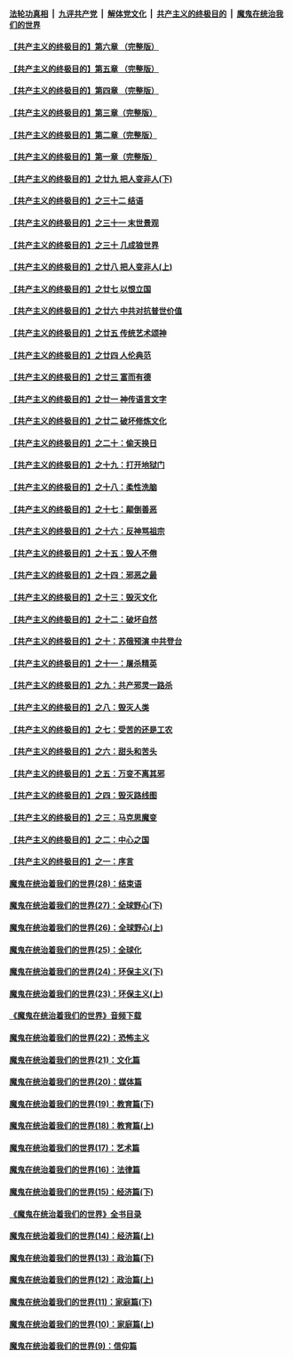 ####  [法轮功真相](../../../../basic/blob/master/README.md?t=06032331) &nbsp;|&nbsp; [九评共产党](../../../../9ping.md/blob/master/README.md?t=06032331) &nbsp;|&nbsp; [解体党文化](../../../../jtdwh.md/blob/master/README.md?t=06032331)  &nbsp;|&nbsp; [共产主义的终极目的](../../../../gczydzjmd.md/blob/master/README.md?t=06032331) &nbsp;|&nbsp; [魔鬼在统治我们的世界](../../../../mgztzwmdsj.md/blob/master/README.md?t=06032331) 

#### [【共产主义的终极目的】第六章 （完整版）](../pages/nsc422/n11428913.md?t=06032331) 

#### [【共产主义的终极目的】第五章 （完整版）](../pages/nsc422/n11428912.md?t=06032331) 

#### [【共产主义的终极目的】第四章 （完整版）](../pages/nsc422/n11428907.md?t=06032331) 

#### [【共产主义的终极目的】第三章（完整版）](../pages/nsc422/n11428848.md?t=06032331) 

#### [【共产主义的终极目的】第二章（完整版）](../pages/nsc422/n11428831.md?t=06032331) 

#### [【共产主义的终极目的】第一章（完整版）](../pages/nsc422/n11417651.md?t=06032331) 

#### [【共产主义的终极目的】之廿九 把人变非人(下)](../pages/nsc422/n11344140.md?t=06032331) 

#### [【共产主义的终极目的】之三十二 结语](../pages/nsc422/n11360535.md?t=06032331) 

#### [【共产主义的终极目的】之三十一 末世景观](../pages/nsc422/n11351129.md?t=06032331) 

#### [【共产主义的终极目的】之三十 几成狼世界](../pages/nsc422/n11348280.md?t=06032331) 

#### [【共产主义的终极目的】之廿八 把人变非人(上)](../pages/nsc422/n11340492.md?t=06032331) 

#### [【共产主义的终极目的】之廿七 以恨立国](../pages/nsc422/n11336944.md?t=06032331) 

#### [【共产主义的终极目的】之廿六 中共对抗普世价值](../pages/nsc422/n11324785.md?t=06032331) 

#### [【共产主义的终极目的】之廿五 传统艺术颂神](../pages/nsc422/n11296396.md?t=06032331) 

#### [【共产主义的终极目的】之廿四 人伦典范](../pages/nsc422/n11296397.md?t=06032331) 

#### [【共产主义的终极目的】之廿三 富而有德](../pages/nsc422/n11283598.md?t=06032331) 

#### [【共产主义的终极目的】之廿一 神传语言文字](../pages/nsc422/n11263265.md?t=06032331) 

#### [【共产主义的终极目的】之廿二 破坏修炼文化](../pages/nsc422/n11245728.md?t=06032331) 

#### [【共产主义的终极目的】之二十：偷天换日](../pages/nsc422/n11238846.md?t=06032331) 

#### [【共产主义的终极目的】之十九：打开地狱门](../pages/nsc422/n11206376.md?t=06032331) 

#### [【共产主义的终极目的】之十八：柔性洗脑](../pages/nsc422/n11199994.md?t=06032331) 

#### [【共产主义的终极目的】之十七：颠倒善恶](../pages/nsc422/n11179782.md?t=06032331) 

#### [【共产主义的终极目的】之十六：反神骂祖宗](../pages/nsc422/n11166798.md?t=06032331) 

#### [【共产主义的终极目的】之十五：毁人不倦](../pages/nsc422/n11166792.md?t=06032331) 

#### [【共产主义的终极目的】之十四：邪恶之最](../pages/nsc422/n11150249.md?t=06032331) 

#### [【共产主义的终极目的】之十三：毁灭文化](../pages/nsc422/n11135227.md?t=06032331) 

#### [【共产主义的终极目的】之十二：破坏自然](../pages/nsc422/n11135214.md?t=06032331) 

#### [【共产主义的终极目的】之十：苏俄预演 中共登台](../pages/nsc422/n11118424.md?t=06032331) 

#### [【共产主义的终极目的】之十一：屠杀精英](../pages/nsc422/n11118442.md?t=06032331) 

#### [【共产主义的终极目的】之九：共产邪灵一路杀](../pages/nsc422/n11114139.md?t=06032331) 

#### [【共产主义的终极目的】之八：毁灭人类](../pages/nsc422/n11108503.md?t=06032331) 

#### [【共产主义的终极目的】之七：受苦的还是工农](../pages/nsc422/n11101809.md?t=06032331) 

#### [【共产主义的终极目的】之六：甜头和苦头](../pages/nsc422/n11096971.md?t=06032331) 

#### [【共产主义的终极目的】之五：万变不离其邪](../pages/nsc422/n11091285.md?t=06032331) 

#### [【共产主义的终极目的】之四：毁灭路线图](../pages/nsc422/n11086284.md?t=06032331) 

#### [【共产主义的终极目的】之三：马克思魔变](../pages/nsc422/n11061941.md?t=06032331) 

#### [【共产主义的终极目的】之二：中心之国](../pages/nsc422/n11047728.md?t=06032331) 

#### [【共产主义的终极目的】之一：序言](../pages/nsc422/n11086077.md?t=06032331) 

#### [魔鬼在统治着我们的世界(28)：结束语](../pages/nsc422/n10936246.md?t=06032331) 

#### [魔鬼在统治着我们的世界(27)：全球野心(下)](../pages/nsc422/n10928319.md?t=06032331) 

#### [魔鬼在统治着我们的世界(26)：全球野心(上)](../pages/nsc422/n10900318.md?t=06032331) 

#### [魔鬼在统治着我们的世界(25)：全球化](../pages/nsc422/n10788205.md?t=06032331) 

#### [魔鬼在统治着我们的世界(24)：环保主义(下)](../pages/nsc422/n10695307.md?t=06032331) 

#### [魔鬼在统治着我们的世界(23)：环保主义(上)](../pages/nsc422/n10688613.md?t=06032331) 

#### [《魔鬼在统治着我们的世界》音频下载](../pages/nsc422/n10635553.md?t=06032331) 

#### [魔鬼在统治着我们的世界(22)：恐怖主义](../pages/nsc422/n10614727.md?t=06032331) 

#### [魔鬼在统治着我们的世界(21)：文化篇](../pages/nsc422/n10597706.md?t=06032331) 

#### [魔鬼在统治着我们的世界(20)：媒体篇](../pages/nsc422/n10586579.md?t=06032331) 

#### [魔鬼在统治着我们的世界(19)：教育篇(下)](../pages/nsc422/n10564808.md?t=06032331) 

#### [魔鬼在统治着我们的世界(18)：教育篇(上)](../pages/nsc422/n10526970.md?t=06032331) 

#### [魔鬼在统治着我们的世界(17)：艺术篇](../pages/nsc422/n10499093.md?t=06032331) 

#### [魔鬼在统治着我们的世界(16)：法律篇](../pages/nsc422/n10485969.md?t=06032331) 

#### [魔鬼在统治着我们的世界(15)：经济篇(下)](../pages/nsc422/n10469975.md?t=06032331) 

#### [《魔鬼在统治着我们的世界》全书目录](../pages/nsc422/n10464261.md?t=06032331) 

#### [魔鬼在统治着我们的世界(14)：经济篇(上)](../pages/nsc422/n10457370.md?t=06032331) 

#### [魔鬼在统治着我们的世界(13)：政治篇(下)](../pages/nsc422/n10448270.md?t=06032331) 

#### [魔鬼在统治着我们的世界(12)：政治篇(上)](../pages/nsc422/n10444576.md?t=06032331) 

#### [魔鬼在统治着我们的世界(11)：家庭篇(下)](../pages/nsc422/n10440961.md?t=06032331) 

#### [魔鬼在统治着我们的世界(10)：家庭篇(上)](../pages/nsc422/n10435448.md?t=06032331) 

#### [魔鬼在统治着我们的世界(9)：信仰篇](../pages/nsc422/n10432159.md?t=06032331) 

